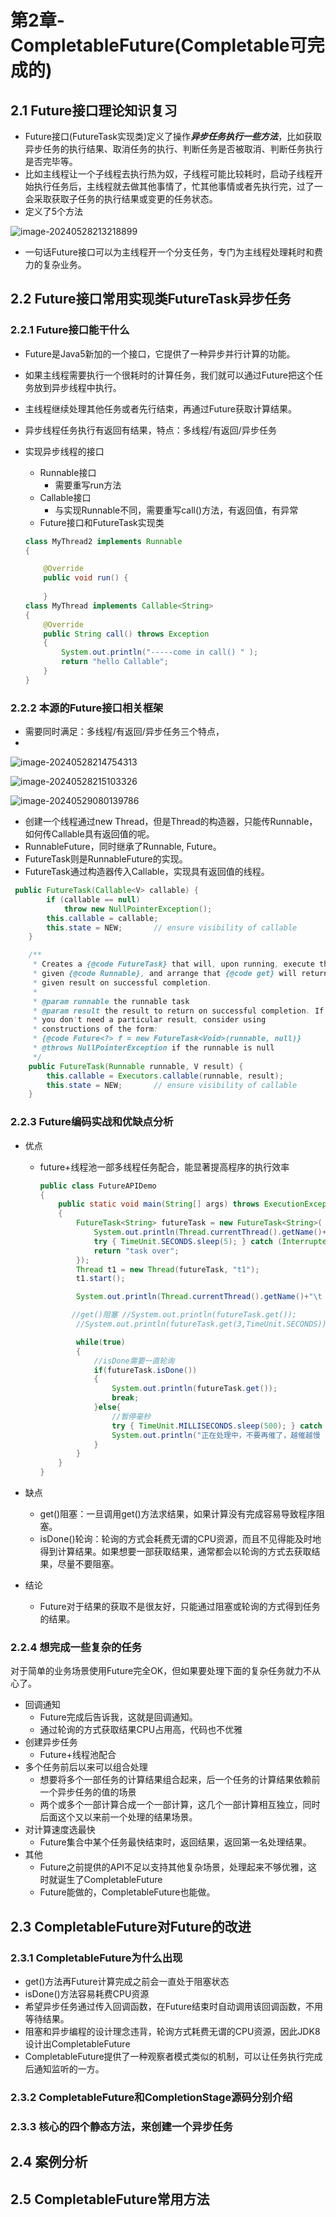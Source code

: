 # 第2章-CompletableFuture(Completable可完成的)

## 2.1 Future接口理论知识复习

* Future接口(FutureTask实现类)定义了操作***异步任务执行一些方法***，比如获取异步任务的执行结果、取消任务的执行、判断任务是否被取消、判断任务执行是否完毕等。
* 比如主线程让一个子线程去执行热为奴，子线程可能比较耗时，启动子线程开始执行任务后，主线程就去做其他事情了，忙其他事情或者先执行完，过了一会采取获取子任务的执行结果或变更的任务状态。
* 定义了5个方法

![image-20240528213218899](D:\ideaprojects\learn\juc\image\image-20240528213218899.png)

* 一句话Future接口可以为主线程开一个分支任务，专门为主线程处理耗时和费力的复杂业务。

## 2.2 Future接口常用实现类FutureTask异步任务

### 2.2.1 Future接口能干什么

* Future是Java5新加的一个接口，它提供了一种异步并行计算的功能。

* 如果主线程需要执行一个很耗时的计算任务，我们就可以通过Future把这个任务放到异步线程中执行。

* 主线程继续处理其他任务或者先行结束，再通过Future获取计算结果。

* 异步线程任务执行有返回有结果，特点：多线程/有返回/异步任务

* 实现异步线程的接口

  * Runnable接口
    * 需要重写run方法
  * Callable接口
    * 与实现Runnable不同，需要重写call()方法，有返回值，有异常
  * Future接口和FutureTask实现类

  ```java
  class MyThread2 implements Runnable
  {
  
      @Override
      public void run() {
          
      }
  class MyThread implements Callable<String>
  {
      @Override
      public String call() throws Exception
      {
          System.out.println("-----come in call() " );
          return "hello Callable";
      }
  }
  
  ```

### 2.2.2 本源的Future接口相关框架

* 需要同时满足：多线程/有返回/异步任务三个特点，
* 

![image-20240528214754313](D:\ideaprojects\learn\juc\image\image-20240528214754313.png)

![image-20240528215103326](D:\ideaprojects\learn\juc\image\image-20240528215103326.png)

![image-20240529080139786](D:\IdeaProjects\learn\juc\image\image-20240529080139786.png)

* 创建一个线程通过new Thread，但是Thread的构造器，只能传Runnable，如何传Callable具有返回值的呢。
* RunnableFuture<v>，同时继承了Runnable, Future<V>。
* FutureTask则是RunnableFuture<V>的实现。
* FutureTask通过构造器传入Callable，实现具有返回值的线程。

```java
 public FutureTask(Callable<V> callable) {
        if (callable == null)
            throw new NullPointerException();
        this.callable = callable;
        this.state = NEW;       // ensure visibility of callable
    }

    /**
     * Creates a {@code FutureTask} that will, upon running, execute the
     * given {@code Runnable}, and arrange that {@code get} will return the
     * given result on successful completion.
     *
     * @param runnable the runnable task
     * @param result the result to return on successful completion. If
     * you don't need a particular result, consider using
     * constructions of the form:
     * {@code Future<?> f = new FutureTask<Void>(runnable, null)}
     * @throws NullPointerException if the runnable is null
     */
    public FutureTask(Runnable runnable, V result) {
        this.callable = Executors.callable(runnable, result);
        this.state = NEW;       // ensure visibility of callable
    }
```

### 2.2.3 Future编码实战和优缺点分析

* 优点

  * future+线程池一部多线程任务配合，能显著提高程序的执行效率

    ```java
    public class FutureAPIDemo
    {
        public static void main(String[] args) throws ExecutionException, InterruptedException, TimeoutException
        {
            FutureTask<String> futureTask = new FutureTask<String>( () -> {
                System.out.println(Thread.currentThread().getName()+"\t -----come in");
                try { TimeUnit.SECONDS.sleep(5); } catch (InterruptedException e) { e.printStackTrace(); }
                return "task over";
            });
            Thread t1 = new Thread(futureTask, "t1");
            t1.start();
    
            System.out.println(Thread.currentThread().getName()+"\t ----忙其它任务了");
    
           //get()阻塞 //System.out.println(futureTask.get());
            //System.out.println(futureTask.get(3,TimeUnit.SECONDS));
    
            while(true)
            {
                //isDone需要一直轮询
                if(futureTask.isDone())
                {
                    System.out.println(futureTask.get());
                    break;
                }else{
                    //暂停毫秒
                    try { TimeUnit.MILLISECONDS.sleep(500); } catch (InterruptedException e) { e.printStackTrace(); }
                    System.out.println("正在处理中，不要再催了，越催越慢 ，再催熄火");
                }
            }
        }
    }
    ```

* 缺点
  * get()阻塞：一旦调用get()方法求结果，如果计算没有完成容易导致程序阻塞。
  * isDone()轮询：轮询的方式会耗费无谓的CPU资源，而且不见得能及时地得到计算结果。如果想要一部获取结果，通常都会以轮询的方式去获取结果，尽量不要阻塞。
* 结论
  * Future对于结果的获取不是很友好，只能通过阻塞或轮询的方式得到任务的结果。

### 2.2.4 想完成一些复杂的任务

对于简单的业务场景使用Future完全OK，但如果要处理下面的复杂任务就力不从心了。

* 回调通知
  * Future完成后告诉我，这就是回调通知。
  * 通过轮询的方式获取结果CPU占用高，代码也不优雅
* 创建异步任务
  * Future+线程池配合
* 多个任务前后以来可以组合处理
  * 想要将多个一部任务的计算结果组合起来，后一个任务的计算结果依赖前一个异步任务的值的场景
  * 两个或多个一部计算合成一个一部计算，这几个一部计算相互独立，同时后面这个又以来前一个处理的结果场景。
* 对计算速度选最快
  * Future集合中某个任务最快结束时，返回结果，返回第一名处理结果。
* 其他
  * Future之前提供的API不足以支持其他复杂场景，处理起来不够优雅，这时就诞生了CompletableFuture
  * Future能做的，CompletableFuture也能做。

## 2.3 CompletableFuture对Future的改进

### 2.3.1 CompletableFuture为什么出现

* get()方法再Future计算完成之前会一直处于阻塞状态
* isDone()方法容易耗费CPU资源
* 希望异步任务通过传入回调函数，在Future结束时自动调用该回调函数，不用等待结果。
* 阻塞和异步编程的设计理念违背，轮询方式耗费无谓的CPU资源，因此JDK8设计出CompletableFuture
* CompletableFuture提供了一种观察者模式类似的机制，可以让任务执行完成后通知监听的一方。

### 2.3.2 CompletableFuture和CompletionStage源码分别介绍

### 2.3.3 核心的四个静态方法，来创建一个异步任务

## 2.4 案例分析

## 2.5 CompletableFuture常用方法